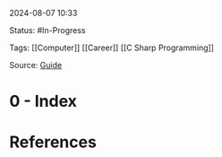 2024-08-07 10:33

Status: #In-Progress 

Tags: [[Computer]] [[Career]] [[C Sharp Programming]]

Source: [Guide](https://learn.microsoft.com/en-us/dotnet/core/introduction)
# 0 - Index









# References

